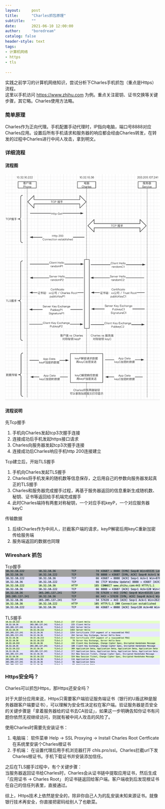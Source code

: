 ```yaml
---
layout:     post
title:      "Charles抓包原理"
subtitle:   ""
date:       2021-06-10 12:00:00
author:     "boredream"
catalog: false
header-style: text
tags:
- 计算机网络
- https
- tls

---
```


实践之前学习的计算机网络知识，尝试分析下Charles手机抓包（重点是Https）流程。  
这里以手机访问 https://www.zhihu.com 为例。重点关注密钥、证书交换等关键步骤，其它略。Charles使用方法略。  
  
  
### 简单原理
Charles作为正向代理。手机配置手动代理时，IP指向电脑，端口号8888对应Charles应用。设置后所有手机请求和服务器的响应都会经由Charles转发，在转发的过程中Charles进行中间人攻击，拿到明文。

### 详细流程
  
#### 流程图
![charles](https://github.com/boredream/boredream.github.io/blob/master/img/in-post/charles.png?raw=true)

#### 流程说明
先Tcp握手
1. 手机向Charles发起tcp3次握手连接
2. 连接成功后手机发起https接口请求
3. Charles向服务器发起tcp3次握手连接
4. 连接成功后Charles响应手机http 200连接建立

Tcp建立后，开始TLS握手
1. 手机向Charles发起TLS握手
2. Charles将手机发来的随机数等信息保存，之后用自己的参数向服务器发起真正的TLS握手
3. Charles和服务器完成握手过程，再基于服务器返回的信息重新生成随机数、秘钥、证书等返回给手机端完成握手
4. 此时Charles端持有两套对称秘钥，一个对应手机keyP，一个对应服务器keyC

传输数据
1. 后续Charles作为中间人，拦截客户端的请求，keyP解密后用keyC重新加密传给服务端
2. 服务端返回的数据也同理

### Wireshark 抓包
  
Tcp握手  
![TLS1](https://github.com/boredream/boredream.github.io/blob/master/img/in-post/tstcpcon.png?raw=true)
  
TLS握手  
![TLS2](https://github.com/boredream/boredream.github.io/blob/master/img/in-post/tstlscon.png?raw=true)


### Https安全吗？
Charles可以抓包Https，那Https还安全吗？  
  
对于大部分应用来说，Https只需要客户端验证服务端证书（银行的U盾这种是服务器跟客户端要证书），可以理解为安全性决定权在客户端。验证服务器是否安全的关键步骤是「拿着服务器给的证书去CA验证」，如果这一步明确告知你证书有问题你依然无视继续访问，则就有被中间人攻击的风险了。  
  
  
使用Charles时需要先安装证书：
1. 电脑端： 软件菜单 Help -> SSL Proxying -> Install Charles Root Certficate 在系统里安装个Charles根证书
2. 手机端： 在设置代理后用手机浏览器打开 chls.pro/ssl。Charles拦截url下发Charles根证书。手机下载证书并安装添加信任。  
  
之后在TLS握手过程中，有个关键步骤：  
当服务器返回证书给Charles时，Charles会从证书链中提取应用证书，然后生成「应用证书 -> Charles Root」 的证书链返回给客户端。客户端收到后发现根证书在自己的信任列表里，直接通过。
  
综上，Https技术上依然是安全的，除非你自己人为的乱安装未知来源证书。就像银行技术再安全，你直接把密码给别人了也歇菜。  
